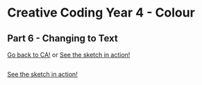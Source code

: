 # Creative Coding Year 4 - Colour
## Part 6 - Changing to Text

[Go back to CA!](../) or [See the sketch in action!](sketch.html)

```javascript
```
[See the sketch in action!](sketch.html)
